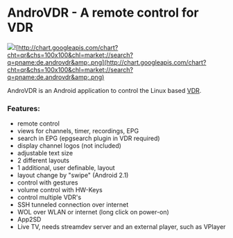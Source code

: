 # AndroVDR - A remote control for VDR #

![](https://github.com/androvdr/AndroVDR/blob/master/Documentation/logo.png)![http://chart.googleapis.com/chart?cht=qr&chs=100x100&chl=market://search?q=pname:de.androvdr&amp;.png](http://chart.googleapis.com/chart?cht=qr&chs=100x100&chl=market://search?q=pname:de.androvdr&amp;.png)

AndroVDR is an Android application to control the Linux based [VDR](http://tvdr.de).

### Features: ###
  * remote control
  * views for channels, timer, recordings, EPG
  * search in EPG (epgsearch plugin in VDR required)
  * display channel logos (not included)
  * adjustable text size
  * 2 different layouts
  * 1 additional, user definable, layout
  * layout change by "swipe" (Android 2.1)
  * control with gestures
  * volume control with HW-Keys
  * control multiple VDR's
  * SSH tunneled connection over internet
  * WOL over WLAN or internet (long click on power-on)
  * App2SD
  * Live TV, needs streamdev server and an external player, such as VPlayer
